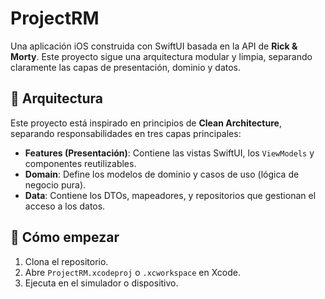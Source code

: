 # ProjectRM

Una aplicación iOS construida con SwiftUI basada en la API de **Rick & Morty**. Este proyecto sigue una arquitectura modular y limpia, separando claramente las capas de presentación, dominio y datos.

## 🧠 Arquitectura

Este proyecto está inspirado en principios de **Clean Architecture**, separando responsabilidades en tres capas principales:

- **Features (Presentación)**: Contiene las vistas SwiftUI, los `ViewModels` y componentes reutilizables.
- **Domain**: Define los modelos de dominio y casos de uso (lógica de negocio pura).
- **Data**: Contiene los DTOs, mapeadores, y repositorios que gestionan el acceso a los datos.

## 🚀 Cómo empezar

1. Clona el repositorio.
2. Abre `ProjectRM.xcodeproj` o `.xcworkspace` en Xcode.
3. Ejecuta en el simulador o dispositivo.
